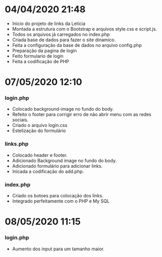 # 04/04/2020 21:48 

- Inicio do projeto de links da Letícia
- Montada a estrutura com o Bootstrap e arquivos style.css e script.js.
- Todos os arquivos já carregados no index.php
- Criada base de dados para fazer o site dinamico. 
- Feita a configuração da base de dados no arquivo config.php
- Preparação da pagina de login
- Feito formulario de login
- Feita a codificação de PHP

# 07/05/2020 12:10

### login.php

- Colocado background-image no fundo do body.
-  Refeito o footer para corrigir erro de não abrir menu com as redes sociais.
- Criado o arquivo login.css
- Estelização do formulário

### links.php

- Colocado header e footer.
- Adicionado Background image no fundo do body.
-  Adicionado formulário para adicionar links.
- Inicada a codificação do add.php.

### index.php

- Criado os botoes para colocação dos links.
- Integrado perfeitamente com o PHP e My SQL

# 08/05/2020 11:15

### login.php

- Aumento dos input para um tamanho maior.